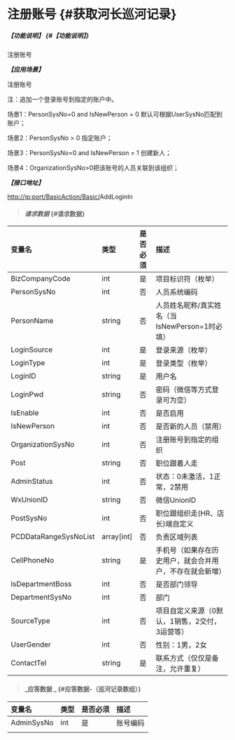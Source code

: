 # 注册账号 {#获取河长巡河记录}

##### _【功能说明】_ {#【功能说明】}

注册账号

_**【应用场景】**_

注册账号

注：追加一个登录账号到指定的账户中。

场景1：PersonSysNo=0 and IsNewPerson = 0 默认可根据UserSysNo匹配到账户；

场景2：PersonSysNo &gt; 0 指定账户；

场景3：PersonSysNo=0 and IsNewPerson = 1 创建新人；

场景4：OrganizationSysNo&gt;0把该账号的人员关联到该组织；

_**【接口地址】**_

[http://ip:port/BasicAction/](http://ip:port/HMQuery/PatrolRiver/GetPatrolRivers)[Basic](http://ip:port/HMQuery/PatrolRiver/GetPatrolRivers)[/](http://ip:port/HMQuery/PatrolRiver/GetPatrolRivers)AddLoginIn

> #### _请求数据_ {#请求数据}

| 变量名 | 类型 | 是否必须 | 描述 |
| :--- | :--- | :--- | :--- |
| BizCompanyCode | int | 是 | 项目标识符（枚举） |
| PersonSysNo | int | 否 | 人员系统编码 |
| PersonName | string | 否 | 人员姓名昵称/真实姓名（当IsNewPerson=1时必填） |
| LoginSource | int | 是 | 登录来源（枚举） |
| LoginType | int | 是 | 登录类型（枚举） |
| LoginID | string | 是 | 用户名 |
| LoginPwd | string | 否 | 密码（微信等方式登录可为空） |
| IsEnable | int | 否 | 是否启用 |
| IsNewPerson | int | 否 | 是否新的人员（禁用） |
| OrganizationSysNo | int | 否 | 注册账号到指定的组织 |
| Post | string | 否 | 职位跟着人走 |
| AdminStatus | int | 否 | 状态：0未激活，1正常，2禁用 |
| WxUnionID | string | 否 | 微信UnionID |
| PostSysNo | int | 否 | 职位跟组织走\(HR、店长\)端自定义 |
| PCDDataRangeSysNoList | array\[int\] | 否 | 负责区域列表 |
| CellPhoneNo| string | 是 | 手机号（如果存在历史用户，就会合并用户，不存在就会新增） |
| IsDepartmentBoss | int | 否 | 是否部门领导|
| DepartmentSysNo| int | 否 | 部门|
| SourceType| int | 否 | 项目自定义来源（0默认，1销售，2交付，3运营等） |
| UserGender | int | 否 | 性别：1男，2女 |
| ContactTel| string | 是 | 联系方式（仅仅是备注，允许重复） |


> #### _应答数据 _ {#应答数据-（巡河记录数组）}

| 变量名 | 类型 | 是否必须 | 描述 |
| :--- | :--- | :--- | :--- |
| AdminSysNo | int | 是 | 账号编码 |
|  |  |  |  |



